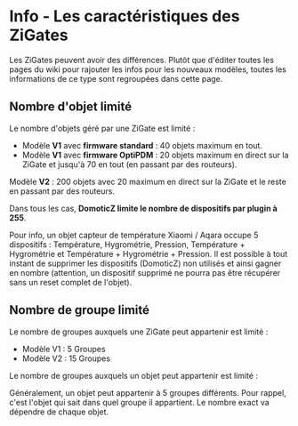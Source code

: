 # Info - Les caractéristiques des ZiGates

Les ZiGates peuvent avoir des différences. Plutôt que d'éditer toutes les pages du wiki pour rajouter les infos pour les nouveaux modèles, toutes les informations de ce type sont regroupées dans cette page.

## Nombre d'objet limité

Le nombre d'objets géré par une ZiGate est limité :

* Modèle **V1** avec **firmware standard** : 40 objets maximum en tout.
* Modèle **V1** avec **firmware OptiPDM** : 20 objets maximum en direct sur la ZiGate et jusqu'à 70 en tout (en passant par des routeurs).

Modèle **V2** : 200 objets avec 20 maximum en direct sur la ZiGate et le reste en passant par des routeurs.


Dans tous les cas, **DomoticZ limite le nombre de dispositifs par plugin à 255**.

Pour info, un objet capteur de température Xiaomi / Aqara occupe 5 dispositifs : Température, Hygrométrie, Pression, Température + Hygrométrie et Température + Hygrométrie + Pression. Il est possible à tout instant de supprimer les dispositifs (DomoticZ) non utilisés et ainsi gagner en nombre (attention, un dispositif supprimé ne pourra pas être récupérer sans un reset complet de l'objet).


## Nombre de groupe limité

Le nombre de groupes auxquels une ZiGate peut appartenir est limité :

* Modèle V1 : 5 Groupes
* Modèle V2 : 15 Groupes

Le nombre de groupes auxquels un objet peut appartenir est limité :

Généralement, un objet peut appartenir à 5 groupes différents. Pour rappel, c'est l'objet qui sait dans quel groupe il appartient. Le nombre exact va dépendre de chaque objet.
